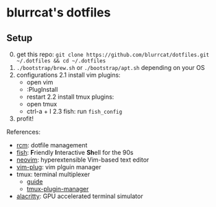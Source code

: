 # blurrcat's dotfiles

## Setup

0. get this repo: `git clone https://github.com/blurrcat/dotfiles.git ~/.dotfiles && cd ~/.dotfiles`
1. `./bootstrap/brew.sh` or `./bootstrap/apt.sh` depending on your OS
2. configurations
  2.1 install vim plugins:
    - open vim
    - :PlugInstall
    - restart
  2.2 install tmux plugins:
    - open tmux
    - ctrl-a + I
  2.3 fish: run `fish_config`
3. profit!


References:
- [rcm](https://github.com/thoughtbot/rcm): dotfile management
- [fish](https://fishshell.com/): **F**riendly **I**nteractive **Sh**ell for the 90s
- [neovim](https://neovim.io/): hyperextensible Vim-based text editor
- [vim-plug](https://github.com/junegunn/vim-plug): vim plguin manager
- tmux: terminal multiplexer
  - [guide](https://thoughtbot.com/upcase/tmux)
  - [tmux-plugin-manager](https://github.com/tmux-plugins/tpm)
- [alacritty](https://github.com/alacritty/alacritty): GPU accelerated terminal simulator
